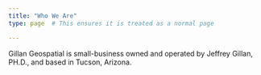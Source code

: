```yaml
---
title: "Who We Are"
type: page  # This ensures it is treated as a normal page

---
```


Gillan Geospatial is small-business owned and operated by Jeffrey Gillan, PH.D., and based in Tucson, Arizona. 

